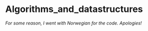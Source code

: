 # Algorithms_and_datastructures
 
*For some reason, I went with Norwegian for the code. Apologies!*
